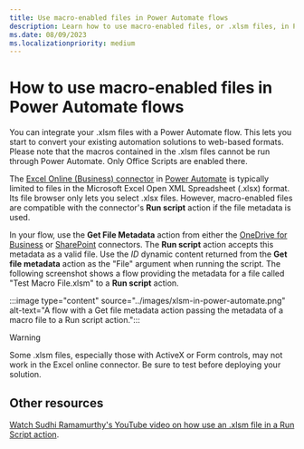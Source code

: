 ```yaml
---
title: Use macro-enabled files in Power Automate flows
description: Learn how to use macro-enabled files, or .xlsm files, in Power Automate flows.
ms.date: 08/09/2023
ms.localizationpriority: medium
---
```


# How to use macro-enabled files in Power Automate flows

You can integrate your .xlsm files with a Power Automate flow. This lets you start to convert your existing automation solutions to web-based formats. Please note that the macros contained in the .xlsm files cannot be run through Power Automate. Only Office Scripts are enabled there.

The [Excel Online (Business) connector](https://make.powerautomate.com/connectors/shared_excelonlinebusiness/excel-online-business/) in [Power Automate](https://make.powerautomate.com/) is typically limited to files in the Microsoft Excel Open XML Spreadsheet (.xlsx) format. Its file browser only lets you select .xlsx files. However, macro-enabled files are compatible with the connector's **Run script** action if the file metadata is used.

In your flow, use the **Get File Metadata** action from either the [OneDrive for Business](https://make.powerautomate.com/connectors/shared_onedriveforbusiness/onedrive-for-business/) or [SharePoint](https://make.powerautomate.com/connectors/shared_sharepointonline/sharepoint/) connectors. The **Run script** action accepts this metadata as a valid file. Use the *ID* dynamic content returned from the **Get file metadata** action as the "File" argument when running the script. The following screenshot shows a flow providing the metadata for a file called "Test Macro File.xlsm" to a **Run script** action.

:::image type="content" source="../images/xlsm-in-power-automate.png" alt-text="A flow with a Get file metadata action passing the metadata of a macro file to a Run script action.":::

> [!WARNING]
> Some .xlsm files, especially those with ActiveX or Form controls, may not work in the Excel online connector. Be sure to test before deploying your solution.

## Other resources

[Watch Sudhi Ramamurthy's YouTube video on how use an .xlsm file in a Run Script action](https://youtu.be/o-H9BbywJQQ).

